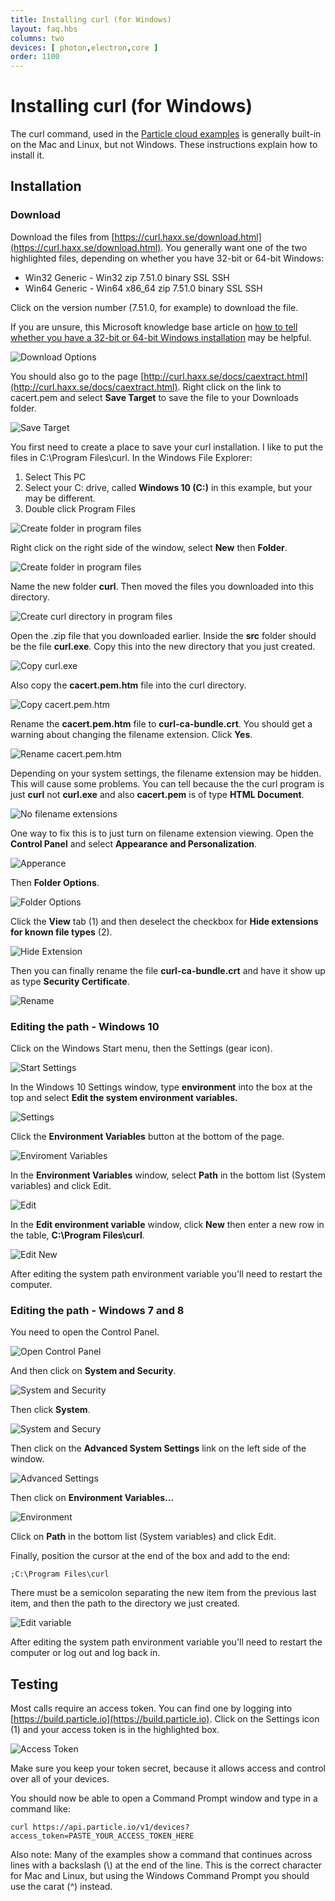 ```yaml
---
title: Installing curl (for Windows)
layout: faq.hbs
columns: two
devices: [ photon,electron,core ]
order: 1100
---
```


# Installing curl (for Windows)

The curl command, used in the [Particle cloud examples](/reference/api/) is generally built-in on the Mac and Linux, but not Windows. These instructions explain how to install it.


## Installation

### Download

Download the files from [https://curl.haxx.se/download.html](https://curl.haxx.se/download.html). You generally want one of the two highlighted files, depending on whether you have 32-bit or 64-bit Windows:

- Win32 Generic - Win32 zip 7.51.0 binary SSL SSH
- Win64 Generic - Win64 x86_64 zip 7.51.0 binary SSL SSH

Click on the version number (7.51.0, for example) to download the file.

If you are unsure, this Microsoft knowledge base article on [how to tell whether you have a 32-bit or 64-bit Windows installation](https://support.microsoft.com/en-us/kb/827218) may be helpful.

![Download Options](/assets/images/installing-curl-01download.png)

You should also go to the page [http://curl.haxx.se/docs/caextract.html](http://curl.haxx.se/docs/caextract.html). Right click on the link to cacert.pem and select **Save Target** to save the file to your Downloads folder.

![Save Target](/assets/images/installing-curl-02savetarget.png)

You first need to create a place to save your curl installation. I like to put the files in C:\Program Files\curl. In the Windows File Explorer:

1. Select This PC
2. Select your C: drive, called **Windows 10 (C:)** in this example, but your may be different.
3. Double click Program Files

![Create folder in program files](/assets/images/installing-curl-10programfiles.png)

Right click on the right side of the window, select **New** then **Folder**.

![Create folder in program files](/assets/images/installing-curl-11newfolder.png)

Name the new folder **curl**. Then moved the files you downloaded into this directory. 

![Create curl directory in program files](/assets/images/installing-curl-03curldir.png)

Open the .zip file that you downloaded earlier. Inside the **src** folder should be the file **curl.exe**. Copy this into the new directory that you just created.

![Copy curl.exe](/assets/images/installing-curl-04copy.png)

Also copy the **cacert.pem.htm** file into the curl directory.

![Copy cacert.pem.htm](/assets/images/installing-curl-05copy.png)

Rename the **cacert.pem.htm** file to **curl-ca-bundle.crt**. You should get a warning about changing the filename extension. Click **Yes**.

![Rename cacert.pem.htm](/assets/images/installing-curl-06rename.png)

Depending on your system settings, the filename extension may be hidden. This will cause some problems. You can tell because the the curl program is just **curl** not **curl.exe** and also **cacert.pem** is of type **HTML Document**.

![No filename extensions](/assets/images/installing-curl-07noextension.png)

One way to fix this is to just turn on filename extension viewing. Open the **Control Panel** and select **Appearance and Personalization**.

![Apperance](/assets/images/installing-curl-08appearance.png)

Then **Folder Options**.

![Folder Options](/assets/images/installing-curl-09folderoptions.png)

Click the **View** tab (1) and then deselect the checkbox for **Hide extensions for known file types** (2).

![Hide Extension](/assets/images/installing-curl-10hideext.png)

Then you can finally rename the file **curl-ca-bundle.crt** and have it show up as type **Security Certificate**.

![Rename](/assets/images/installing-curl-12rename.png)


### Editing the path - Windows 10

Click on the Windows Start menu, then the Settings (gear icon).

![Start Settings](/assets/images/installing-curl-13startsettings.png)

In the Windows 10 Settings window, type **environment** into the box at the top and select **Edit the system environment variables.**

![Settings](/assets/images/installing-curl-14settings.png)

Click the **Environment Variables** button at the bottom of the page.

![Enviroment Variables](/assets/images/installing-curl-15environmentvariables.png)

In the **Environment Variables** window, select **Path** in the bottom list (System variables) and click Edit.

![Edit](/assets/images/installing-curl-16edit.png)

In the **Edit environment variable** window, click **New** then enter a new row in the table, **C:\Program Files\curl**. 

![Edit New](/assets/images/installing-curl-17editnew.png)

After editing the system path environment variable you'll need to restart the computer.

### Editing the path - Windows 7 and 8

You need to open the Control Panel. 

![Open Control Panel](/assets/images/installing-curl-05controlpanel.png)

And then click on **System and Security**.

![System and Security](/assets/images/installing-curl-06systemandsecurity.png)

Then click **System**.

![System and Secury](/assets/images/installing-curl-18system.png)

Then click on the **Advanced System Settings** link on the left side of the window.

![Advanced Settings](/assets/images/installing-curl-08advanced.png)

Then click on **Environment Variables...**

![Environment](/assets/images/installing-curl-09environment.png)
 
Click on **Path** in the bottom list (System variables) and click Edit.

Finally, position the cursor at the end of the box and add to the end:

```
;C:\Program Files\curl
```
There must be a semicolon separating the new item from the previous last item, and then the path to the directory we just created.

![Edit variable](/assets/images/installing-curl-19editvar.png)

After editing the system path environment variable you'll need to restart the computer or log out and log back in.

## Testing

Most calls require an access token. You can find one by logging into [https://build.particle.io](https://build.particle.io). Click on the Settings icon (1) and your access token is in the highlighted box.

![Access Token](/assets/images/installing-curl-20accesstoken.png)

Make sure you keep your token secret, because it allows access and control over all of your devices.

You should now be able to open a Command Prompt window and type in a command like:

```
curl https://api.particle.io/v1/devices?access_token=PASTE_YOUR_ACCESS_TOKEN_HERE
```

Also note: Many of the examples show a command that continues across lines with a backslash (\\) at the end of the line. This is the correct character for Mac and Linux, but using the Windows Command Prompt you should use the carat (^) instead.


